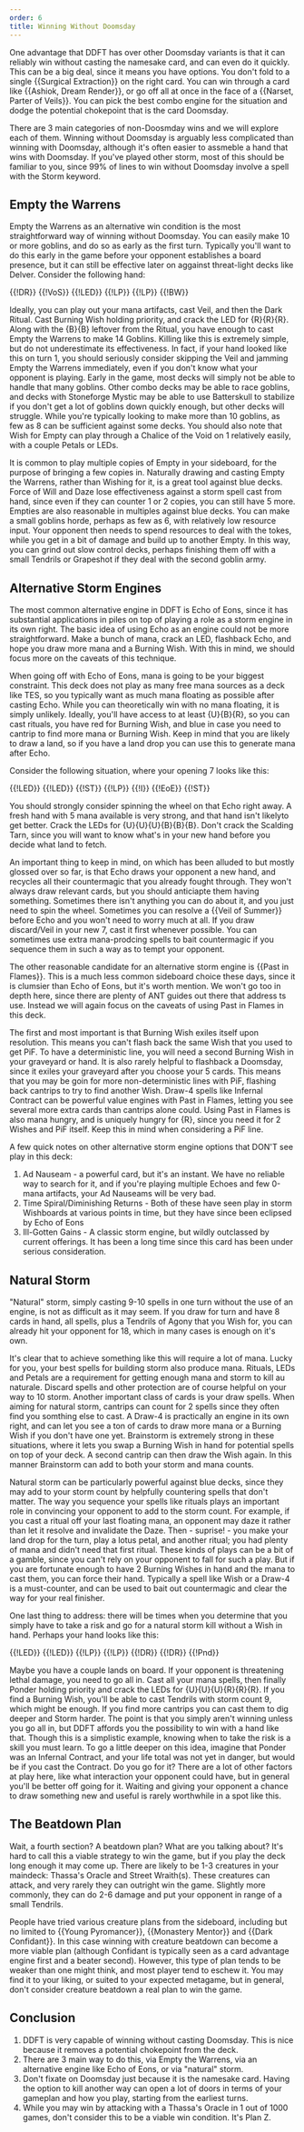 ```yaml
---
order: 6
title: Winning Without Doomsday
---
```


One advantage that DDFT has over other Doomsday variants is that it can reliably
win without casting the namesake card, and can even do it quickly. This can be a
big deal, since it means you have options. You don't fold to a single
{{Surgical Extraction}} on the right card. You can win through a card like
{{Ashiok, Dream Render}}, or go off all at once in the face of a
{{Narset, Parter of Veils}}. You can pick the best combo engine for the
situation and dodge the potential chokepoint that is the card Doomsday.

There are 3 main categories of non-Doosmday wins and we will explore each of
them. Winning without Doomsday is arguably less complicated than winning with
Doomsday, although it's often easier to assmeble a hand that wins with Doomsday.
If you've played other storm, most of this should be familiar to you, since 99%
of lines to win without Doomsday involve a spell with the Storm keyword.

## Empty the Warrens

Empty the Warrens as an alternative win condition is the most straightforward
way of winning without Doomsday. You can easily make 10 or more goblins, and do
so as early as the first turn. Typically you'll want to do this early in the
game before your opponent establishes a board presence, but it can still be
effective later on aggainst threat-light decks like Delver. Consider the
following hand:

<row variant="hand">{{!DR}} {{!VoS}} {{!LED}} {{!LP}} {{!LP}} {{!BW}}</row>

Ideally, you can play out your mana artifacts, cast Veil, and then the Dark
Ritual. Cast Burning Wish holding priority, and crack the LED for {R}{R}{R}.
Along with the {B}{B} leftover from the Ritual, you have enough to cast Empty
the Warrens to make 14 Goblins. Killing like this is extremely simple, but do
not underestimate its effectiveness. In fact, if your hand looked like this on
turn 1, you should seriously consider skipping the Veil and jamming Empty the
Warrens immediately, even if you don't know what your opponent is playing. Early
in the game, most decks will simply not be able to handle that many goblins.
Other combo decks may be able to race goblins, and decks with Stoneforge Mystic
may be able to use Batterskull to stabilize if you don't get a lot of goblins
down quickly enough, but other decks will struggle. While you're typically
looking to make more than 10 goblins, as few as 8 can be sufficient against some
decks. You should also note that Wish for Empty can play through a Chalice of
the Void on 1 relatively easily, with a couple Petals or LEDs.

It is common to play multiple copies of Empty in your sideboard, for the purpose
of bringing a few copies in. Naturally drawing and casting Empty the Warrens,
rather than Wishing for it, is a great tool against blue decks. Force of Will
and Daze lose effectiveness against a storm spell cast from hand, since even if
they can counter 1 or 2 copies, you can still have 5 more. Empties are also
reasonable in multiples against blue decks. You can make a small goblins horde,
perhaps as few as 6, with relatively low resource input. Your opponent then
needs to spend resources to deal with the tokes, while you get in a bit of
damage and build up to another Empty. In this way, you can grind out slow
control decks, perhaps finishing them off with a small Tendrils or Grapeshot if
they deal with the second goblin army.

## Alternative Storm Engines

The most common alternative engine in DDFT is Echo of Eons, since it has
substantial applications in piles on top of playing a role as a storm engine in
its own right. The basic idea of using Echo as an engine could not be more
straightforward. Make a bunch of mana, crack an LED, flashback Echo, and hope
you draw more mana and a Burning Wish. With this in mind, we should focus more
on the caveats of this technique.

When going off with Echo of Eons, mana is going to be your biggest constraint.
This deck does not play as many free mana sources as a deck like TES, so you
typically want as much mana floating as possible after casting Echo. While you
can theoretically win with no mana floating, it is simply unlikely. Ideally,
you'll have access to at least {U}{B}{R}, so you can cast rituals, you have red
for Burning Wish, and blue in case you need to cantrip to find more mana or
Burning Wish. Keep in mind that you are likely to draw a land, so if you have a
land drop you can use this to generate mana after Echo.

Consider the following situation, where your opening 7 looks like this:

<row variant="hand">{{!LED}} {{!LED}} {{!ST}} {{!LP}} {{!I}} {{!EoE}} {{!ST}}</row>

You should strongly consider spinning the wheel on that Echo right away. A fresh
hand with 5 mana available is very strong, and that hand isn't likelyto get
better. Crack the LEDs for {U}{U}{U}{B}{B}{B}. Don't crack the Scalding Tarn,
since you will want to know what's in your new hand before you decide what land
to fetch.

An important thing to keep in mind, on which has been alluded to but mostly
glossed over so far, is that Echo draws your opponent a new hand, and recycles
all their countermagic that you already fought through. They won't always draw
relevant cards, but you should anticiapte them having something. Sometimes there
isn't anything you can do about it, and you just need to spin the wheel.
Sometimes you can resolve a {{Veil of Summer}} before Echo and you won't need to
worry much at all. If you draw discard/Veil in your new 7, cast it first
whenever possible. You can sometimes use extra mana-prodcing spells to bait
countermagic if you sequence them in such a way as to tempt your opponent.

The other reasonable candidate for an alternative storm engine is {{Past in
Flames}}. This is a much less common sideboard choice these days, since it is
clumsier than Echo of Eons, but it's worth mention. We won't go too in depth
here, since there are plenty of ANT guides out there that address ts use.
Instead we will again focus on the caveats of using Past in Flames in this deck.

The first and most important is that Burning Wish exiles itself upon resolution.
This means you can't flash back the same Wish that you used to get PiF. To have
a deterministic line, you will need a second Burning Wish in your graveyard or
hand. It is also rarely helpful to flashback a Doomsday, since it exiles your
graveyard after you choose your 5 cards. This means that you may be goin for
more non-deterministic lines with PiF, flashing back cantrips to try to find
another Wish. Draw-4 spells like Infernal Contract can be powerful value engines
with Past in Flames, letting you see several more extra cards than cantrips
alone could. Using Past in Flames is also mana hungry, and is uniquely hungry
for {R}, since you need it for 2 Wishes and PiF itself. Keep this in mind when
considering a PiF line.

A few quick notes on other alternative storm engine options that DON'T see play
in this deck:

1. Ad Nauseam - a powerful card, but it's an instant. We have no reliable way to
   search for it, and if you're playing multiple Echoes and few 0-mana
   artifacts, your Ad Nauseams will be very bad.
2. Time Spiral/Diminishing Returns - Both of these have seen play in storm
   Wishboards at various points in time, but they have since been eclipsed by
   Echo of Eons
3. Ill-Gotten Gains - A classic storm engine, but wildly outclassed by current
   offerings. It has been a long time since this card has been under serious
   consideration.

## Natural Storm

"Natural" storm, simply casting 9-10 spells in one turn without the use of an
engine, is not as difficult as it may seem. If you draw for turn and have 8
cards in hand, all spells, plus a Tendrils of Agony that you Wish for, you can
already hit your opponent for 18, which in many cases is enough on it's own.

It's clear that to achieve something like this will require a lot of mana. Lucky
for you, your best spells for building storm also produce mana. Rituals, LEDs
and Petals are a requirement for getting enough mana and storm to kill au
naturale. Discard spells and other protection are of course helpful on your way
to 10 storm. Another important class of cards is your draw spells. When aiming
for natural storm, cantrips can count for 2 spells since they often find you
somthing else to cast. A Draw-4 is practically an engine in its own right, and
can let you see a ton of cards to draw more mana or a Burning Wish if you don't
have one yet. Brainstorm is extremely strong in these situations, where it lets
you swap a Burning Wish in hand for potential spells on top of your deck. A
second cantrip can then draw the Wish again. In this manner Brainstorm can add
to both your storm and mana counts.

Natural storm can be particularly powerful against blue decks, since they may
add to your storm count by helpfully countering spells that don't matter. The
way you sequence your spells like rituals plays an important role in convincing
your opponent to add to the storm count. For example, if you cast a ritual off
your last floating mana, an opponent may daze it rather than let it resolve and
invalidate the Daze. Then - suprise! - you make your land drop for the turn,
play a lotus petal, and another ritual; you had plenty of mana and didn't need
that first ritual. These kinds of plays can be a bit of a gamble, since you
can't rely on your opponent to fall for such a play. But if you are fortunate
enough to have 2 Burning Wishes in hand and the mana to cast them, you can force
their hand. Typically a spell like Wish or a Draw-4 is a must-counter, and can
be used to bait out countermagic and clear the way for your real finisher.

One last thing to address: there will be times when you determine that you
simply have to take a risk and go for a natural storm kill without a Wish in
hand. Perhaps your hand looks like this:

<row variant="hand">{{!LED}} {{!LED}} {{!LP}} {{!LP}} {{!DR}} {{!DR}} {{!Pnd}}</row>

Maybe you have a couple lands on board. If your opponent is threatening lethal
damage, you need to go all in. Cast all your mana spells, then finally Ponder
holding priority and crack the LEDs for {U}{U}{U}{R}{R}{R}. If you find a
Burning Wish, you'll be able to cast Tendrils with storm count 9, which might be
enough. If you find more cantrips you can cast them to dig deeper and Storm
harder. The point is that you simply aren't winning unless you go all in, but
DDFT affords you the possibility to win with a hand like that. Though this is a
simplistic example, knowing when to take the risk is a skill you must learn. To
go a little deeper on this idea, imagine that Ponder was an Infernal Contract,
and your life total was not yet in danger, but would be if you cast the
Contract. Do you go for it? There are a lot of other factors at play here, like
what interaction your opponent could have, but in general you'll be better off
going for it. Waiting and giving your opponent a chance to draw something new
and useful is rarely worthwhile in a spot like this.

## The Beatdown Plan

Wait, a fourth section? A beatdown plan? What are you talking about? It's hard
to call this a viable strategy to win the game, but if you play the deck long
enough it may come up. There are likely to be 1-3 creatures in your maindeck:
Thassa's Oracle and Street Wraith(s). These creatures can attack, and very
rarely they can outright win the game. Slightly more commonly, they can do 2-6
damage and put your opponent in range of a small Tendrils.

People have tried various creature plans from the sideboard, including but no
limited to {{Young Pyromancer}}, {{Monastery Mentor}} and {{Dark Confidant}}. In
this case winning with creature beatdown can become a more viable plan (although
Confidant is typically seen as a card advantage engine first and a beater
second). However, this type of plan tends to be weaker than one might think, and
most player tend to eschew it. You may find it to your liking, or suited to your
expected metagame, but in general, don't consider creature beatdown a real plan
to win the game.

## Conclusion

1. DDFT is very capable of winning without casting Doomsday. This is nice
   because it removes a potential chokepoint from the deck.
2. There are 3 main way to do this, via Empty the Warrens, via an alternative
   engine like Echo of Eons, or via "natural" storm.
3. Don't fixate on Doomsday just because it is the namesake card. Having the
   option to kill another way can open a lot of doors in terms of your gameplan
   and how you play, starting from the earliest turns.
4. While you may win by attacking with a Thassa's Oracle in 1 out of 1000 games,
   don't consider this to be a viable win condition. It's Plan Z.
